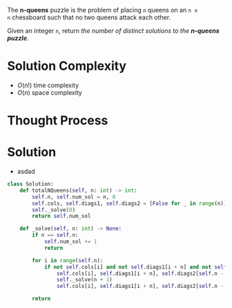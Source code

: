 The **n-queens** puzzle is the problem of placing `n` queens on an `n x n` chessboard such that no two queens attack each other.

Given an integer `n`, return _the number of distinct solutions to the **n-queens puzzle**_.
# Solution Complexity
- $O(n!)$ time complexity
- $O(n)$ space complexity
# Thought Process
# Solution
- asdad
```Python
class Solution:
	def totalNQueens(self, n: int) -> int:
		self.n, self.num_sol = n, 0
		self.cols, self.diags1, self.diags2 = [False for _ in range(n)], [False for _ in range((2 * n) - 1)], [False for _ in range((2 * n) - 1)]
		self._solve(0)
		return self.num_sol

	def _solve(self, n: int) -> None:
		if n == self.n:
			self.num_sol += 1
			return

		for i in range(self.n):
			if not self.cols[i] and not self.diags1[i + n] and not self.diags2[self.n - 1 - i + n]:
				self.cols[i], self.diags1[i + n], self.diags2[self.n - 1 - i + n] = True, True, True
				self._solve(n + 1)
				self.cols[i], self.diags1[i + n], self.diags2[self.n - 1 - i + n] = False, False, False

		return
```